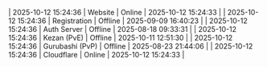 | 2025-10-12 15:24:36 | Website | Online | 2025-10-12 15:24:33 |
| 2025-10-12 15:24:36 | Registration | Offline | 2025-09-09 16:40:23 |
| 2025-10-12 15:24:36 | Auth Server | Offline | 2025-08-18 09:33:31 |
| 2025-10-12 15:24:36 | Kezan (PvE) | Offline | 2025-10-11 12:51:30 |
| 2025-10-12 15:24:36 | Gurubashi (PvP) | Offline | 2025-08-23 21:44:06 |
| 2025-10-12 15:24:36 | Cloudflare | Online | 2025-10-12 15:24:33 |
